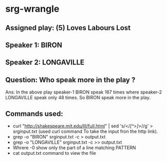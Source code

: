 # srg-wrangle
## Assigned play: (5) Loves Labours Lost

## Speaker 1: BIRON
## Speaker 2: LONGAVILLE
## Question: Who speak more in the play ?
Ans: In the above play speaker-1 BIRON speak 167 times where speaker-2 LONGAVILLE speak only 48 times. So BIRON speak more in the play.
## Commands used:
-  curl "http://shakespeare.mit.edu/lll/full.html" | sed 's/<\/*[^>]*>//g' > srginput.txt (used curl command To take the input fron the http link). 
-  grep -o "BIRON" srginput.txt -c > output.txt
-  grep -o "LONGAVILLE" srginput.txt -c >> output.txt
- Whrere -0 show only the part of a line matching PATTERN
- cat output.txt command to view the file

